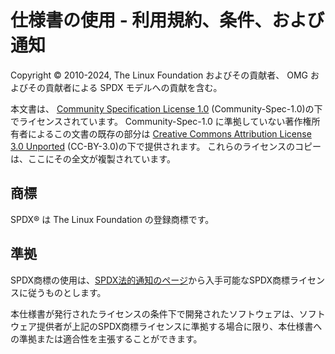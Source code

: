 # 仕様書の使用 - 利用規約、条件、および通知

Copyright © 2010-2024, The Linux Foundation およびその貢献者、
OMG およびその貢献者による SPDX モデルへの貢献を含む。

本文書は、
[Community Specification License 1.0](../licenses/Community-Spec-1.0.md)
(Community-Spec-1.0)の下でライセンスされています。
Community-Spec-1.0 に準拠していない著作権所有者によるこの文書の既存の部分は
[Creative Commons Attribution License 3.0 Unported](../licenses/CC-BY-3.0.md)
(CC-BY-3.0)の下で提供されます。
これらのライセンスのコピーは、ここにその全文が複製されています。

## 商標

SPDX® は The Linux Foundation の登録商標です。

## 準拠

SPDX商標の使用は、[SPDX法的通知のページ](https://spdx.dev/about/legal-notices/)から入手可能なSPDX商標ライセンスに従うものとします。

本仕様書が発行されたライセンスの条件下で開発されたソフトウェアは、ソフトウェア提供者が上記のSPDX商標ライセンスに準拠する場合に限り、本仕様書への準拠または適合性を主張することができます。
